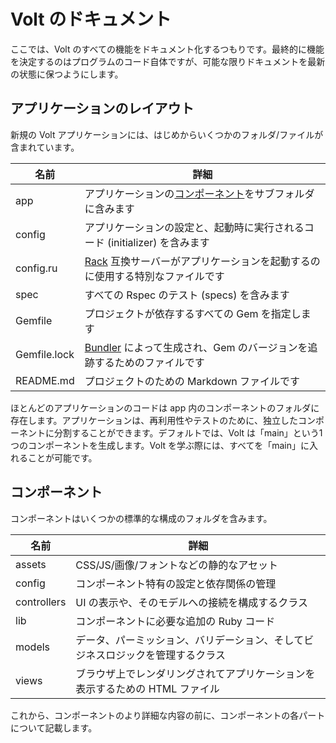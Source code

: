 # Volt のドキュメント

ここでは、Volt のすべての機能をドキュメント化するつもりです。最終的に機能を決定するのはプログラムのコード自体ですが、可能な限りドキュメントを最新の状態に保つようにします。

## アプリケーションのレイアウト

新規の Volt アプリケーションには、はじめからいくつかのフォルダ/ファイルが含まれています。


| 名前            | 詳細                                                      |
|-----------------|------------------------------------------------------------------|
| app             | アプリケーションの[コンポーネント](docs/components.md)をサブフォルダに含みます |
| config          | アプリケーションの設定と、起動時に実行されるコード (initializer) を含みます |
| config.ru       | [Rack](http://rack.github.io/) 互換サーバーがアプリケーションを起動するのに使用する特別なファイルです |
| spec            | すべての Rspec のテスト (specs) を含みます|
| Gemfile         | プロジェクトが依存するすべての Gem を指定します                      |
| Gemfile.lock    | [Bundler](http://bundler.io/) によって生成され、Gem のバージョンを追跡するためのファイルです |
| README.md       | プロジェクトのための Markdown ファイルです                                 |

ほとんどのアプリケーションのコードは app 内のコンポーネントのフォルダに存在します。アプリケーションは、再利用性やテストのために、独立したコンポーネントに分割することができます。デフォルトでは、Volt は「main」という1つのコンポーネントを生成します。Volt を学ぶ際には、すべてを「main」に入れることが可能です。

## コンポーネント

コンポーネントはいくつかの標準的な構成のフォルダを含みます。

| 名前            | 詳細                                                      |
|-----------------|------------------------------------------------------------------|
| assets          | CSS/JS/画像/フォントなどの静的なアセット                 |
| config          | コンポーネント特有の設定と依存関係の管理       |
| controllers     | UI の表示や、そのモデルへの接続を構成するクラス |
| lib             | コンポーネントに必要な追加の Ruby コード                     |
| models          | データ、パーミッション、バリデーション、そしてビジネスロジックを管理するクラス |
| views           | ブラウザ上でレンダリングされてアプリケーションを表示するための HTML ファイル      |

これから、コンポーネントのより詳細な内容の前に、コンポーネントの各パートについて記載します。
